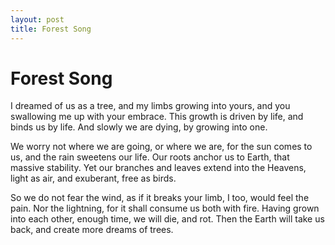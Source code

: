 ```yaml
---
layout: post
title: Forest Song
---
```


# Forest Song

I dreamed of us as a tree, and my limbs growing
into yours, and you swallowing me up with your
embrace. This growth is driven by life, and binds
us by life. And slowly we are dying, by growing
into one.

We worry not where we are going, or where we are,
for the sun comes to us, and the rain sweetens our
life. Our roots anchor us to Earth, that massive
stability. Yet our branches and leaves extend into
the Heavens, light as air, and exuberant, free as
birds.

So we do not fear the wind, as if it breaks your
limb, I too, would feel the pain. Nor the
lightning, for it shall consume us both with
fire. Having grown into each other, enough time,
we will die, and rot. Then the Earth will take us
back, and create more dreams of trees.
